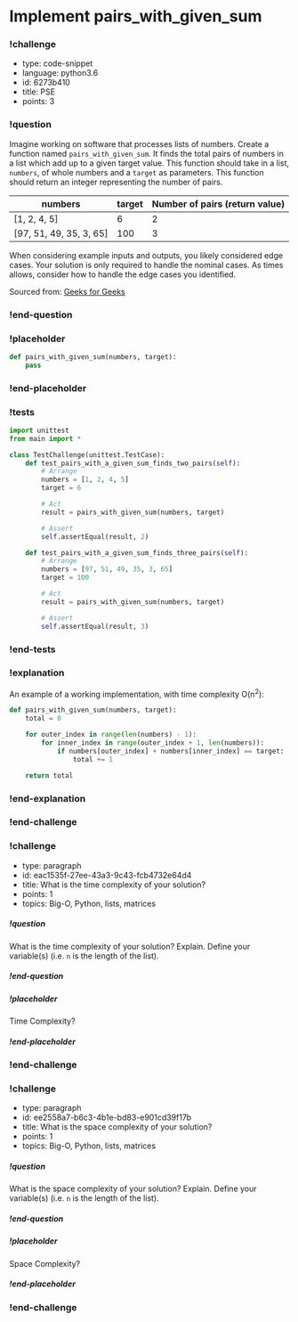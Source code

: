 # Implement pairs_with_given_sum

<!-- prettier-ignore-start -->
### !challenge
* type: code-snippet
* language: python3.6
* id: 6273b410
* title: PSE
* points: 3
### !question

Imagine working on software that processes lists of numbers. Create a function named `pairs_with_given_sum`. It finds the total pairs of numbers in a list which add up to a given target value. This function should take in a list, `numbers`, of whole numbers and a `target` as parameters. This function should return an integer representing the number of pairs.

| numbers | target | Number of pairs (return value)|
| ------- | ------ | ----------------------------- |
| [1, 2, 4, 5]            | 6   | 2                |
| [97, 51, 49, 35, 3, 65] | 100 | 3                |

When considering example inputs and outputs, you likely considered edge cases. Your solution is only required to handle the nominal cases. As times allows, consider how to handle the edge cases you identified.

Sourced from: [Geeks for Geeks](https://www.geeksforgeeks.org/count-pairs-with-given-sum/)

### !end-question
### !placeholder

```python
def pairs_with_given_sum(numbers, target):
    pass
```

### !end-placeholder
### !tests

```python
import unittest
from main import *

class TestChallenge(unittest.TestCase):
    def test_pairs_with_a_given_sum_finds_two_pairs(self):
        # Arrange
        numbers = [1, 2, 4, 5]
        target = 6

        # Act
        result = pairs_with_given_sum(numbers, target)

        # Assert
        self.assertEqual(result, 2)

    def test_pairs_with_a_given_sum_finds_three_pairs(self):
        # Arrange
        numbers = [97, 51, 49, 35, 3, 65]
        target = 100

        # Act
        result = pairs_with_given_sum(numbers, target)

        # Assert
        self.assertEqual(result, 3)
```

### !end-tests
### !explanation

An example of a working implementation, with time complexity O(n<sup>2</sup>):

```python
def pairs_with_given_sum(numbers, target):
    total = 0

    for outer_index in range(len(numbers) - 1):
        for inner_index in range(outer_index + 1, len(numbers)):
            if numbers[outer_index] + numbers[inner_index] == target:
                total += 1

    return total
```

### !end-explanation
### !end-challenge
<!-- prettier-ignore-end -->

<!-- prettier-ignore-start -->
### !challenge
* type: paragraph
* id: eac1535f-27ee-43a3-9c43-fcb4732e64d4
* title: What is the time complexity of your solution?
* points: 1
* topics: Big-O, Python, lists, matrices
##### !question

What is the time complexity of your solution? Explain. Define your variable(s) (i.e. `n` is the length of the list).

##### !end-question
##### !placeholder

Time Complexity?

##### !end-placeholder
### !end-challenge
<!-- prettier-ignore-end -->

<!-- prettier-ignore-start -->
### !challenge
* type: paragraph
* id: ee2558a7-b6c3-4b1e-bd83-e901cd39f17b
* title: What is the space complexity of your solution?
* points: 1
* topics: Big-O, Python, lists, matrices
##### !question

What is the space complexity of your solution? Explain. Define your variable(s) (i.e. `n` is the length of the list).

##### !end-question
##### !placeholder

Space Complexity?

##### !end-placeholder
### !end-challenge
<!-- prettier-ignore-end -->
